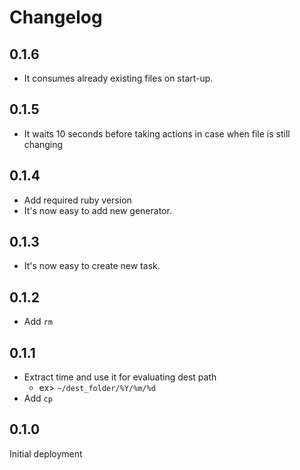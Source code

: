 # Changelog

## 0.1.6
* It consumes already existing files on start-up.

## 0.1.5
* It waits 10 seconds before taking actions in case when file is still changing

## 0.1.4
* Add required ruby version
* It's now easy to add new generator.

## 0.1.3
* It's now easy to create new task.

## 0.1.2
* Add `rm`

## 0.1.1
* Extract time and use it for evaluating dest path
  * ex> `~/dest_folder/%Y/%m/%d`
* Add `cp`

## 0.1.0
Initial deployment